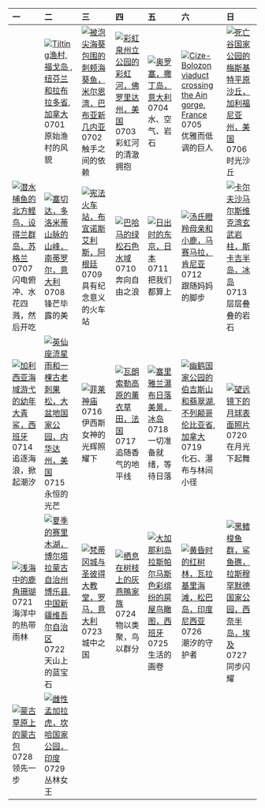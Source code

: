 | 一                                                                                                                                                                                                         | 二                                                                                                                                                                                                          | 三                                                                                                                                                                                                           | 四                                                                                                                                                                                              | 五                                                                                                                                                                                                | 六                                                                                                                                                                                                                                 | 日                                                                                                                                                                                                            |
|:----------------------------------------------------------------------------------------------------------------------------------------------------------------------------------------------------------|:-----------------------------------------------------------------------------------------------------------------------------------------------------------------------------------------------------------|:------------------------------------------------------------------------------------------------------------------------------------------------------------------------------------------------------------|:-----------------------------------------------------------------------------------------------------------------------------------------------------------------------------------------------|:-------------------------------------------------------------------------------------------------------------------------------------------------------------------------------------------------|:----------------------------------------------------------------------------------------------------------------------------------------------------------------------------------------------------------------------------------|:-------------------------------------------------------------------------------------------------------------------------------------------------------------------------------------------------------------|
|                                                                                                                                                                                                           | [![](https://www.bing.com/th?id=OHR.CanadaDayFogo_ZH-CN2593963748_320x240.jpg "Tilting渔村, 福戈岛 , 纽芬兰和拉布拉多省, 加拿大")](https://www.bing.com/th?id=OHR.CanadaDayFogo_ZH-CN2593963748_UHD.jpg)<br>0701<br>原始渔村的风貌 | [![](https://www.bing.com/th?id=OHR.MaroonClownfish_ZH-CN5071934692_320x240.jpg "被泡尖海葵包围的刺颊海葵鱼，米尔恩湾，巴布亚新几内亚")](https://www.bing.com/th?id=OHR.MaroonClownfish_ZH-CN5071934692_UHD.jpg)<br>0702<br>触手之间的依赖   | [![](https://www.bing.com/th?id=OHR.RainbowRiver_ZH-CN5320095849_320x240.jpg "彩虹泉州立公园的彩虹河，佛罗里达州，美国")](https://www.bing.com/th?id=OHR.RainbowRiver_ZH-CN5320095849_UHD.jpg)<br>0703<br>彩虹河的清澈拥抱 | [![](https://www.bing.com/th?id=OHR.OroseiSardegna_ZH-CN5789138034_320x240.jpg "奥罗塞，撒丁岛，意大利")](https://www.bing.com/th?id=OHR.OroseiSardegna_ZH-CN5789138034_UHD.jpg)<br>0704<br>水、空气、岩石         | [![](https://www.bing.com/th?id=OHR.BolozonViaduct_ZH-CN6408632524_320x240.jpg "Cize-Bolozon viaduct crossing the Ain gorge, France")](https://www.bing.com/th?id=OHR.BolozonViaduct_ZH-CN6408632524_UHD.jpg)<br>0705<br>优雅而低调的巨人 | [![](https://www.bing.com/th?id=OHR.MesquiteFlats_ZH-CN7152959188_320x240.jpg "死亡谷国家公园的梅斯基特平原沙丘，加利福尼亚州，美国")](https://www.bing.com/th?id=OHR.MesquiteFlats_ZH-CN7152959188_UHD.jpg)<br>0706<br>时光沙丘           |
| [![](https://www.bing.com/th?id=OHR.ShetlandGannets_ZH-CN7279521125_320x240.jpg "潜水捕鱼的北方鲣鸟，设得兰群岛，苏格兰")](https://www.bing.com/th?id=OHR.ShetlandGannets_ZH-CN7279521125_UHD.jpg)<br>0707<br>闪电俯冲、水花四溅，然后开吃 | [![](https://www.bing.com/th?id=OHR.SecedaPeak_ZH-CN7633793128_320x240.jpg "塞切达，多洛米蒂山脉的山峰，南蒂罗尔，意大利")](https://www.bing.com/th?id=OHR.SecedaPeak_ZH-CN7633793128_UHD.jpg)<br>0708<br>锋芒毕露的美                 | [![](https://www.bing.com/th?id=OHR.ConstitucionStation_ZH-CN7962568053_320x240.jpg "宪法火车站，布宜诺斯艾利斯，阿根廷")](https://www.bing.com/th?id=OHR.ConstitucionStation_ZH-CN7962568053_UHD.jpg)<br>0709<br>具有纪念意义的火车站 | [![](https://www.bing.com/th?id=OHR.BahamaBlues_ZH-CN8134624828_320x240.jpg "巴哈马的绿松石色水域")](https://www.bing.com/th?id=OHR.BahamaBlues_ZH-CN8134624828_UHD.jpg)<br>0710<br>奔向自由之浪               | [![](https://www.bing.com/th?id=OHR.TokyoSunrise_ZH-CN0091906710_320x240.jpg "日出时的东京，日本")](https://www.bing.com/th?id=OHR.TokyoSunrise_ZH-CN0091906710_UHD.jpg)<br>0711<br>把我们都算上                | [![](https://www.bing.com/th?id=OHR.ThomsonGazelle_ZH-CN0413171014_320x240.jpg "汤氏瞪羚母亲和小鹿，马赛马拉，肯尼亚")](https://www.bing.com/th?id=OHR.ThomsonGazelle_ZH-CN0413171014_UHD.jpg)<br>0712<br>跟随妈妈的脚步                                   | [![](https://www.bing.com/th?id=OHR.BasaltColumns_ZH-CN0743036217_320x240.jpg "卡尔夫沙马尔斯维克湾玄武岩柱，斯卡吉半岛，冰岛")](https://www.bing.com/th?id=OHR.BasaltColumns_ZH-CN0743036217_UHD.jpg)<br>0713<br>层层叠叠的岩石           |
| [![](https://www.bing.com/th?id=OHR.YoungShark_ZH-CN0887374663_320x240.jpg "加利西亚海域游弋的幼年大青鲨，西班牙")](https://www.bing.com/th?id=OHR.YoungShark_ZH-CN0887374663_UHD.jpg)<br>0714<br>追逐海浪，掀起潮汐                 | [![](https://www.bing.com/th?id=OHR.PerseidsPine_ZH-CN1081004815_320x240.jpg "英仙座流星雨和一棵古老刺果松，大盆地国家公园，内华达州，美国")](https://www.bing.com/th?id=OHR.PerseidsPine_ZH-CN1081004815_UHD.jpg)<br>0715<br>永恒的光芒      | [![](https://www.bing.com/th?id=OHR.TemplePhilae_ZH-CN1232015188_320x240.jpg "菲莱神庙")](https://www.bing.com/th?id=OHR.TemplePhilae_ZH-CN1232015188_UHD.jpg)<br>0716<br>伊西斯女神的光辉照耀下                           | [![](https://www.bing.com/th?id=OHR.FranceLavender_ZH-CN1639602547_320x240.jpg "瓦朗索勒高原的薰衣草田，法国")](https://www.bing.com/th?id=OHR.FranceLavender_ZH-CN1639602547_UHD.jpg)<br>0717<br>追随香气的地平线   | [![](https://www.bing.com/th?id=OHR.IcelandSolstice_ZH-CN6073168622_320x240.jpg "塞里雅兰瀑布日落美景，冰岛")](https://www.bing.com/th?id=OHR.IcelandSolstice_ZH-CN6073168622_UHD.jpg)<br>0718<br>一切准备就绪，等待日落 | [![](https://www.bing.com/th?id=OHR.YohoNP_ZH-CN2349599497_320x240.jpg "幽鹤国家公园的伯吉斯山和翡翠湖, 不列颠哥伦比亚省, 加拿大")](https://www.bing.com/th?id=OHR.YohoNP_ZH-CN2349599497_UHD.jpg)<br>0719<br>化石、瀑布与林间小径                                    | [![](https://www.bing.com/th?id=OHR.BigMoon_ZH-CN2508603883_320x240.jpg "望远镜下的月球表面照片")](https://www.bing.com/th?id=OHR.BigMoon_ZH-CN2508603883_UHD.jpg)<br>0720<br>在月光下起舞                                    |
| [![](https://www.bing.com/th?id=OHR.AcroporaReef_ZH-CN2622120276_320x240.jpg "浅海中的鹿角珊瑚")](https://www.bing.com/th?id=OHR.AcroporaReef_ZH-CN2622120276_UHD.jpg)<br>0721<br>海洋中的热带雨林                        | [![](https://www.bing.com/th?id=OHR.GreatHeatY25_ZH-CN8252122347_320x240.jpg "夏季的赛里木湖，博尔塔拉蒙古自治州博乐县, 中国新疆维吾尔自治区")](https://www.bing.com/th?id=OHR.GreatHeatY25_ZH-CN8252122347_UHD.jpg)<br>0722<br>天山上的蓝宝石  | [![](https://www.bing.com/th?id=OHR.VaticanCity_ZH-CN3075109504_320x240.jpg "梵蒂冈城与圣彼得大教堂，罗马，意大利")](https://www.bing.com/th?id=OHR.VaticanCity_ZH-CN3075109504_UHD.jpg)<br>0723<br>城中之国                      | [![](https://www.bing.com/th?id=OHR.AshyWoodswallow_ZH-CN3224168805_320x240.jpg "栖息在树枝上的灰燕鵙家族")](https://www.bing.com/th?id=OHR.AshyWoodswallow_ZH-CN3224168805_UHD.jpg)<br>0724<br>物以类聚，鸟以群分  | [![](https://www.bing.com/th?id=OHR.LasPalmas_ZH-CN5993442425_320x240.jpg "大加那利岛拉斯帕尔马斯色彩缤纷的房屋鸟瞰图，西班牙")](https://www.bing.com/th?id=OHR.LasPalmas_ZH-CN5993442425_UHD.jpg)<br>0725<br>生活的画卷       | [![](https://www.bing.com/th?id=OHR.MangroveTwilight_ZH-CN3596666263_320x240.jpg "黄昏时的红树林，瓦拉基里海滩，松巴岛，印度尼西亚")](https://www.bing.com/th?id=OHR.MangroveTwilight_ZH-CN3596666263_UHD.jpg)<br>0726<br>潮汐的守护者                          | [![](https://www.bing.com/th?id=OHR.BlackfinBarracuda_ZH-CN3850642551_320x240.jpg "黑鳍梭鱼群，鲨鱼礁，拉斯穆罕默德国家公园，西奈半岛，埃及")](https://www.bing.com/th?id=OHR.BlackfinBarracuda_ZH-CN3850642551_UHD.jpg)<br>0727<br>同步闪耀 |
| [![](https://www.bing.com/th?id=OHR.MongoliaYurts_ZH-CN4015475887_320x240.jpg "蒙古草原上的蒙古包")](https://www.bing.com/th?id=OHR.MongoliaYurts_ZH-CN4015475887_UHD.jpg)<br>0728<br>领先一步                         | [![](https://www.bing.com/th?id=OHR.TigerDay_ZH-CN4359136631_320x240.jpg "雌性孟加拉虎，坎哈国家公园，印度")](https://www.bing.com/th?id=OHR.TigerDay_ZH-CN4359136631_UHD.jpg)<br>0729<br>丛林女王                             |                                                                                                                                                                                                             |                                                                                                                                                                                                |                                                                                                                                                                                                  |                                                                                                                                                                                                                                   |                                                                                                                                                                                                              |